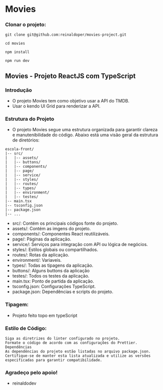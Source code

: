# Movies

### Clonar o projeto:

```shell
git clone git@github.com:reinaldoper/movies-project.git
```
`cd movies`

`npm install`

`npm run dev`

## Movies - Projeto ReactJS com TypeScript

### Introdução

- O projeto Movies tem como objetivo usar a API do TMDB.
- Usar o kendo UI Grid para renderizar a API.

### Estrutura do Projeto 

- O projeto Movies segue uma estrutura organizada para garantir clareza e manutenibilidade do código. Abaixo está uma visão geral da estrutura de diretórios:

```shell
escola-front/
|-- src/
|   |-- assets/
|   |-- buttons/
|   |-- components/
|   |-- page/
|   |-- service/
|   |-- styles/
|   |-- routes/
|   |-- types/
|   |-- environment/
|   |-- testes/
|-- main.tsx
|-- tsconfig.json
|-- package.json
|-- ...
```

- src/: Contém os principais códigos fonte do projeto.
- assets/: Contém as imgens do projeto.
- components/: Componentes React reutilizáveis.
- page/: Páginas da aplicação.
- service/: Serviços para integração com API ou lógica de negócios.
- styles/: Estilos globais ou compartilhados.
- routes/: Rotas da aplicação.
- environment/: Variaveis.
- types/: Todas as tipagens da aplicação.
- buttons/: Alguns buttons da aplicação
- testes/: Todos os testes da aplicação.
- main.tsx: Ponto de partida da aplicação.
- tsconfig.json: Configurações TypeScript.
- package.json: Dependências e scripts do projeto.


### Tipagem:

- Projeto feito topo em typeScript

### Estilo de Código:

```shell
Siga as diretrizes do linter configurado no projeto.
Formate o código de acordo com as configurações do Prettier.
Dependências
As dependências do projeto estão listadas no arquivo package.json. Certifique-se de manter esta lista atualizada e utilize as versões especificadas para garantir compatibilidade.
```
### Agradeço pelo apoio!

- reinaldodev

